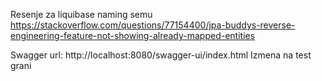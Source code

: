 Resenje za liquibase naming semu https://stackoverflow.com/questions/77154400/jpa-buddys-reverse-engineering-feature-not-showing-already-mapped-entities

Swagger url: http://localhost:8080/swagger-ui/index.html
Izmena na test grani